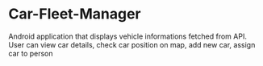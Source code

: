 # Car-Fleet-Manager
Android application that displays vehicle informations fetched from API. User can view car details, check car position on map, add new car, assign car to person

